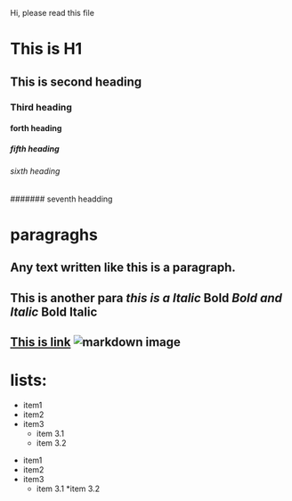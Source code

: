 Hi, please read this file
# This is H1
## This is second heading
### Third heading
#### forth heading
##### fifth heading
###### sixth heading
####### seventh headding

# paragraghs
Any text written like this is a paragraph.
---
This is another para
*this is a Italic*
**Bold**
***Bold and Italic***
__Bold__
__Italic__
---
[This is link](https://google.com)
![markdown image](https://upload.wikimedia.org/wikipedia/commons/4/48/Markdown-mark.svg)
---
# lists:
- item1
- item2
- item3
  - item 3.1
  - item 3.2


+ item1
+ item2
+ item3
  * item 3.1
  *item 3.2
